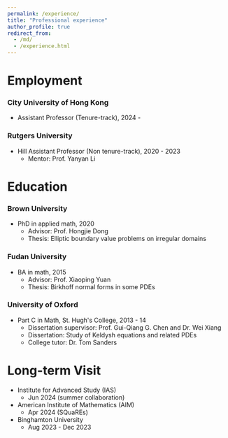 ```yaml
---
permalink: /experience/
title: "Professional experience"
author_profile: true
redirect_from: 
  - /md/
  - /experience.html
---
```

  
  
  
  
# Employment
### City University of Hong Kong
  * Assistant Professor (Tenure-track), 2024 -

### Rutgers University
  * Hill Assistant Professor (Non tenure-track), 2020 - 2023
      * Mentor: Prof. Yanyan Li
  
# Education

### Brown University
  * PhD in applied math, 2020
      * Advisor: Prof. Hongjie Dong
      * Thesis: Elliptic boundary value problems on irregular domains

### Fudan University
  * BA in math, 2015
      * Advisor: Prof. Xiaoping Yuan
      * Thesis: Birkhoff normal forms in some PDEs

### University of Oxford
  * Part C in Math, St. Hugh's College, 2013 - 14
      * Dissertation supervisor: Prof. Gui-Qiang G. Chen and Dr. Wei Xiang
      * Dissertation: Study of Keldysh equations and related PDEs
      * College tutor: Dr. Tom Sanders
        
# Long-term Visit
  * Institute for Advanced Study (IAS)
      * Jun 2024 (summer collaboration)
  * American Institute of Mathematics (AIM)
      * Apr 2024 (SQuaREs)
  * Binghamton University
      * Aug 2023 - Dec 2023
